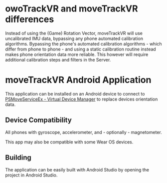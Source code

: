 # owoTrackVR and moveTrackVR differences
Instead of using the (Game) Rotation Vector, moveTrackVR will use uncalibrated IMU data, bypassing any phone automated calibration algorithms. 
Bypassing the phone's automated calibration algorithms - which differ from phone to phone - and using a static calibration routine instead makes phone orientation data more reliable.
This however will require additional calibration steps and filters in the Server.

# moveTrackVR Android Application
This application can be installed on an Android device to connect to [PSMoveServiceEx - Virtual Device Manager](https://github.com/Timocop/PSMoveServiceEx-Virtual-Device-Manager) to replace devices orientation data.

## Device Compatibility
All phones with gyroscope, accelerometer, and - optionally - magnetometer.

This app may also be compatible with some Wear OS devices.

## Building
The application can be easily built with Android Studio by opening the project in Android Studio.
